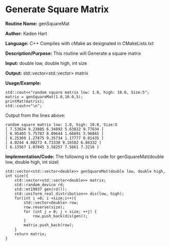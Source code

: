 # Generate Square Matrix
**Routine Name:**           genSquareMat

**Author:** Kaden Hart

**Language:** C++ Compiles with cMake as designated in CMakeLists.txt

**Description/Purpose:** This routine will Generate a square matrix

**Input:** double low, double high, int size

**Output:** std::vector<std::vector<double>> matrix

**Usage/Example:**  

    std::cout<<"random square matrix low: 1.0, high: 10.0, Size:5";
    matrix = genSquareMat(1.0,10.0,5);
    printMat(matrix);
    std::cout<<"\n";


Output from the lines above:

    random square matrix low: 1.0, high: 10.0, Size:5
    [ 7.53624 9.23805 6.34892 5.63822 9.77634 ]
    [ 6.95405 5.75787 8.09644 1.66691 3.96865 ]
    [ 6.25369 1.27875 9.35734 1.17777 8.01435 ]
    [ 4.0244 4.08273 4.73338 9.16582 6.86332 ]
    [ 6.13567 1.07045 3.58257 7.5661 7.3216 ]

**Implementation/Code:** The following is the code for genSquareMat(double low, double high, int size)

    std::vector<std::vector<double>> genSquareMat(double low, double high, int size){
        std::vector<std::vector<double>> matrix;
        std::random_device rd;
        std::mt19937 gen(rd());
        std::uniform_real_distribution<> dis(low, high);
        for(int i =0; i <size;i++){
            std::vector<double> row;
            row.reserve(size);
            for (int j = 0; j < size; ++j) {
                row.push_back(dis(gen));
            }
            matrix.push_back(row);
        }
        return matrix;
    }
